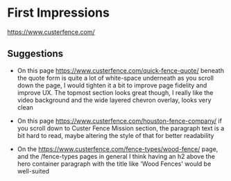 # First Impressions

https://www.custerfence.com/

## Suggestions

- On this page https://www.custerfence.com/quick-fence-quote/ beneath the quote form is quite a lot of white-space underneath as you scroll down the page, I would tighten it a bit to improve page fidelity and improve UX. The topmost section looks great though, I really like the video background and the wide layered chevron overlay, looks very clean

- On this page https://www.custerfence.com/houston-fence-company/ if you scroll down to Custer Fence Mission section, the paragraph text is a bit hard to read, maybe altering the style of that for better readability

- On the https://www.custerfence.com/fence-types/wood-fence/ page, and the /fence-types pages in general I think having an h2 above the hero container paragraph with the title like 'Wood Fences' would be well-suited
